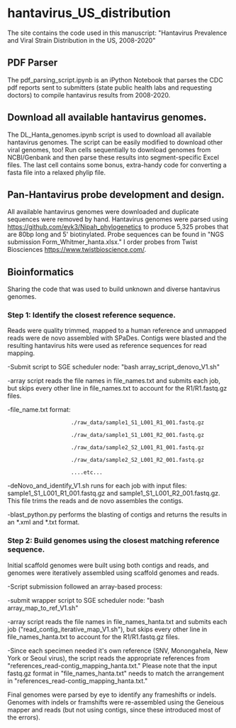 # hantavirus_US_distribution

The site contains the code used in this manuscript: "Hantavirus Prevalence and Viral Strain Distribution in the US, 2008-2020"

## PDF Parser
The pdf_parsing_script.ipynb is an iPython Notebook that parses the CDC pdf reports sent to submitters (state public health labs and requesting doctors) to compile hantavirus results from 2008-2020.

## Download all available hantavirus genomes.
The DL_Hanta_genomes.ipynb script is used to download all available hantavirus genomes.  The script can be easily modified to download other viral genomes, too!  Run cells sequentially to download genomes from NCBI/Genbank and then parse these results into segment-specific Excel files.  The last cell contains some bonus, extra-handy code for converting a fasta file into a relaxed phylip file.  

## Pan-Hantavirus probe development and design.
All available hantavirus genomes were downloaded and duplicate sequences were removed by hand.  Hantavirus genomes were parsed using https://github.com/evk3/Nipah_phylogenetics to produce 5,325 probes that are 80bp long and  5' biotinylated.  Probe sequences can be found in "NGS submission Form_Whitmer_hanta.xlsx."  I order probes from Twist Biosciences <https://www.twistbioscience.com/>.

## Bioinformatics
Sharing the code that was used to build unknown and diverse hantavirus genomes.  

### Step 1: Identify the closest reference sequence.
Reads were quality trimmed, mapped to a human reference and unmapped reads were de novo assembled with SPaDes.  Contigs were blasted and the resulting hantavirus hits were used as reference sequences for read mapping.

-Submit script to SGE scheduler node: "bash array_script_denovo_V1.sh"

-array script reads the file names in file_names.txt and submits each job, but skips every other line in file_names.txt to account for the R1/R1.fastq.gz files.

-file_name.txt format:

                        ./raw_data/sample1_S1_L001_R1_001.fastq.gz

                        ./raw_data/sample1_S1_L001_R2_001.fastq.gz
                        
                        ./raw_data/sample2_S2_L001_R1_001.fastq.gz
                        
                        ./raw_data/sample2_S2_L001_R2_001.fastq.gz
                        
                        ....etc...
                        
                        
 -deNovo_and_identify_V1.sh runs for each job with input files: sample1_S1_L001_R1_001.fastq.gz and sample1_S1_L001_R2_001.fastq.gz.  This file trims the reads and de novo assembles the contigs.
        
 -blast_python.py performs the blasting of contigs and returns the results in an *.xml and *.txt format.

### Step 2: Build genomes using the closest matching reference sequence.
Initial scaffold genomes were built using both contigs and reads, and genomes were iteratively assembled using scaffold genomes and reads.  

-Script submission followed an array-based process:

-submit wrapper script to SGE scheduler node: "bash array_map_to_ref_V1.sh"

-array script reads the file names in file_names_hanta.txt and submits each job ("read_contig_iterative_map_V1.sh"), but skips every other line in file_names_hanta.txt to account for the R1/R1.fastq.gz files.

-Since each specimen needed it's own reference (SNV, Monongahela, New York or Seoul virus), the script reads the appropriate references from "references_read-contig_mapping_hanta.txt." Please note that the input fastq.gz format in "file_names_hanta.txt" needs to match the arrangement in "references_read-contig_mapping_hanta.txt."

Final genomes were parsed by eye to identify any frameshifts or indels.  Genomes with indels or framshifts were re-assembled using the Geneious mapper and reads (but not using contigs, since these introduced most of the errors).
